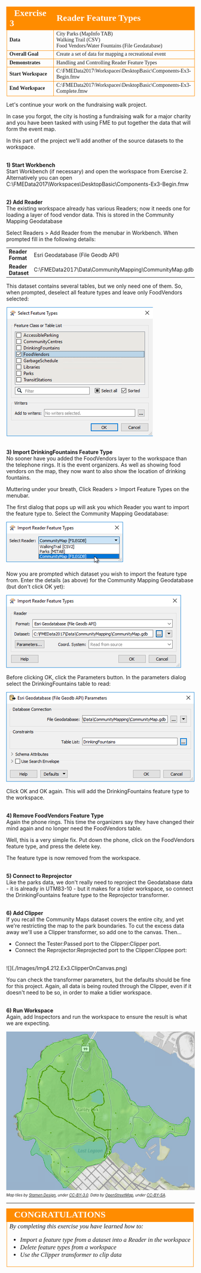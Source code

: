 <!--Exercise Section-->


<table style="border-spacing: 0px;border-collapse: collapse;font-family:serif">
<tr>
<td width=25% style="vertical-align:middle;background-color:darkorange;border: 2px solid darkorange">
<i class="fa fa-cogs fa-lg fa-pull-left fa-fw" style="color:white;padding-right: 12px;vertical-align:text-top"></i>
<span style="color:white;font-size:x-large;font-weight: bold">Exercise 3</span>
</td>
<td style="border: 2px solid darkorange;background-color:darkorange;color:white">
<span style="color:white;font-size:x-large;font-weight: bold">Reader Feature Types</span>
</td>
</tr>

<tr>
<td style="border: 1px solid darkorange; font-weight: bold">Data</td>
<td style="border: 1px solid darkorange">City Parks (MapInfo TAB)<br>Walking Trail (CSV)<br>Food Vendors/Water Fountains (File Geodatabase)</td>
</tr>

<tr>
<td style="border: 1px solid darkorange; font-weight: bold">Overall Goal</td>
<td style="border: 1px solid darkorange">Create a set of data for mapping a recreational event</td>
</tr>

<tr>
<td style="border: 1px solid darkorange; font-weight: bold">Demonstrates</td>
<td style="border: 1px solid darkorange">Handling and Controlling Reader Feature Types</td>
</tr>

<tr>
<td style="border: 1px solid darkorange; font-weight: bold">Start Workspace</td>
<td style="border: 1px solid darkorange">C:\FMEData2017\Workspaces\DesktopBasic\Components-Ex3-Begin.fmw</td>
</tr>

<tr>
<td style="border: 1px solid darkorange; font-weight: bold">End Workspace</td>
<td style="border: 1px solid darkorange">C:\FMEData2017\Workspaces\DesktopBasic\Components-Ex3-Complete.fmw</td>
</tr>

</table>


Let's continue your work on the fundraising walk project.

In case you forgot, the city is hosting a fundraising walk for a major charity and you have been tasked with using FME to put together the data that will form the event map.  

In this part of the project we’ll add another of the source datasets to the workspace.


<br>**1) Start Workbench**
<br>Start Workbench (if necessary) and open the workspace from Exercise 2. Alternatively you can open C:\FMEData2017\Workspaces\DesktopBasic\Components-Ex3-Begin.fmw



<br>**2) Add Reader**
<br>The existing workspace already has various Readers; now it needs one for loading a layer of food vendor data. This is stored in the Community Mapping Geodatabase

Select Readers > Add Reader from the menubar in Workbench. When prompted fill in the following details:

<table style="border: 0px">

<tr>
<td style="font-weight: bold">Reader Format</td>
<td style="">Esri Geodatabase (File Geodb API)</td>
</tr>

<tr>
<td style="font-weight: bold">Reader Dataset</td>
<td style="">C:\FMEData2017\Data\CommunityMapping\CommunityMap.gdb</td>
</tr>

</table>

This dataset contains several tables, but we only need one of them. So, when prompted, deselect all feature types and leave only FoodVendors selected:

![](./Images/Img4.208.Ex3.CommunityMappingFeatureTypes.png)


<br>**3) Import DrinkingFountains Feature Type**
<br>No sooner have you added the FoodVendors layer to the workspace than the telephone rings. It is the event organizers. As well as showing food vendors on the map, they now want to also show the location of drinking fountains.

Muttering under your breath, Click Readers > Import Feature Types on the menubar.

The first dialog that pops up will ask you which Reader you want to import the feature type to. Select the Community Mapping Geodatabase:

![](./Images/Img4.209.Ex3.ImportFTSelectReaderDialog.png)

Now you are prompted which dataset you wish to import the feature type from. Enter the details (as above) for the Community Mapping Geodatabase (but don't click OK yet):

![](./Images/Img4.210.Ex3.ImportFTSelectDatasetDialog.png)

Before clicking OK, click the Parameters button. In the parameters dialog select the DrinkingFountains table to read:

![](./Images/Img4.211.Ex3.ImportFTSelectFTDialog.png)

Click OK and OK again. This will add the DrinkingFountains feature type to the workspace.


<br>**4) Remove FoodVendors Feature Type**
<br>Again the phone rings. This time the organizers say they have changed their mind again and no longer need the FoodVendors table.

Well, this is a very simple fix. Put down the phone, click on the FoodVendors feature type, and press the delete key. 

The feature type is now removed from the workspace.


<br>**5) Connect to Reprojector**
<br>Like the parks data, we don't really need to reproject the Geodatabase data - it is already in UTM83-10 - but it makes for a tidier workspace, so connect the DrinkingFountains feature type to the Reprojector transformer.
 

<br>**6) Add Clipper**
<br>If you recall the Community Maps dataset covers the entire city, and yet we're restricting the map to the park boundaries. To cut the excess data away we'll use a Clipper transformer, so add one to the canvas. Then...

- Connect the Tester:Passed port to the Clipper:Clipper port. 
- Connect the Reprojector:Reprojected port to the Clipper:Clippee port:

<br>
![](./Images/Img4.212.Ex3.ClipperOnCanvas.png)

You can check the transformer parameters, but the defaults should be fine for this project. Again, all data is being routed through the Clipper, even if it doesn't need to be so, in order to make a tidier workspace.


<br>**6) Run Workspace**
<br>Again, add Inspectors and run the workspace to ensure the result is what we are expecting.

![](./Images/Img4.213.Ex3.OutputSoFar.png)
<br><span style="font-style:italic;font-size:x-small">Map tiles by <a href="http://stamen.com">Stamen Design</a>, under <a href="http://creativecommons.org/licenses/by/3.0">CC-BY-3.0</a>. Data by <a href="http://openstreetmap.org">OpenStreetMap</a>, under <a href="http://creativecommons.org/licenses/by-sa/3.0">CC-BY-SA</a>.

---

<!--Exercise Congratulations Section--> 

<table style="border-spacing: 0px">
<tr>
<td style="vertical-align:middle;background-color:darkorange;border: 2px solid darkorange">
<i class="fa fa-thumbs-o-up fa-lg fa-pull-left fa-fw" style="color:white;padding-right: 12px;vertical-align:text-top"></i>
<span style="color:white;font-size:x-large;font-weight: bold;font-family:serif">CONGRATULATIONS</span>
</td>
</tr>

<tr>
<td style="border: 1px solid darkorange">
<span style="font-family:serif; font-style:italic; font-size:larger">
By completing this exercise you have learned how to:
<br>
<ul><li>Import a feature type from a dataset into a Reader in the workspace</li>
<li>Delete feature types from a workspace</li>
<li>Use the Clipper transformer to clip data</li></ul>
</span>
</td>
</tr>
</table>
 